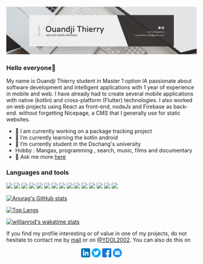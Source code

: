 ![Ouandji02](https://github.com/Ouandji02/Ouandji02/blob/main/banniere2.png)

### Hello everyone👋

My name is Ouandji Thierry student in Master 1 option IA passionate about software development and intelligent applications with 1 year of experience in mobile and web. I have already had to create several mobile applications with native (kotlin) and cross-platform (Flutter) technologies. I also worked on web projects using React as front-end, nodeJs and Firebase as back-end. without forgetting Nicepage, a CMS that I generally use for static websites.

- 🔭 I am currently working on a package tracking project 
- 🌱 I’m currently learning  the kotlin android
- 🤔 I’m currently student in the Dschang's university
- Hobby : Mangas, programming , search, music, films and documentary
- 💬 Ask me more [here](mailto:ouandjithierry00@gmail.com) 

### Languages ​​and tools

<p>
    <img height="50" src="https://cdn-icons-png.flaticon.com/512/5968/5968292.png?raw=true">
    <img height="50" src="https://cdn-icons-png.flaticon.com/512/888/888859.png?raw=true">
    <img height="50" src="https://cdn-icons-png.flaticon.com/512/1126/1126012.png?raw=true">
    <img height="50" src="https://cdn-icons-png.flaticon.com/512/5968/5968242.png?raw=true">
    <img height="50"
        src="https://as1.ftcdn.net/v2/jpg/04/75/01/94/1000_F_475019480_qhU59bJx1Eoiko8i8TpJhEyUNctHRqWm.jpg?raw=true"></a>
    <img height="50"
        src="https://uxwing.com/wp-content/themes/uxwing/download/brands-and-social-media/kotlin-programming-language-icon.svg?raw=true">
    <img height="50"
        src="https://uxwing.com/wp-content/themes/uxwing/download/brands-and-social-media/tailwind-css-icon.svg?raw=true">
    <img height="50"
        src="https://t3.ftcdn.net/jpg/03/52/67/82/240_F_352678266_NFcwIwhhY76mkQItT4lCxyxcCTP3LgvY.jpg?raw=true">
    <img height="50"
        src="https://uxwing.com/wp-content/themes/uxwing/download/brands-and-social-media/express-js-icon.svg?raw=true">
    <img height="50"
        src="https://uxwing.com/wp-content/themes/uxwing/download/brands-and-social-media/android-studio-icon.svg?raw=true">
    <img height="50"
        src="https://uxwing.com/wp-content/themes/uxwing/download/brands-and-social-media/git-icon.svg?raw=true">
    <img height="50"
        src="https://uxwing.com/wp-content/themes/uxwing/download/brands-and-social-media/visual-studio-code-icon.svg?raw=true">
    <img height="50"
        src="https://uxwing.com/wp-content/themes/uxwing/download/brands-and-social-media/google-firebase-icon.svg?raw=true">
    <img height="50"
        src="https://uxwing.com/wp-content/themes/uxwing/download/brands-and-social-media/figma-icon.svg?raw=true">
    <img height="50"
        src="https://uxwing.com/wp-content/themes/uxwing/download/brands-and-social-media/canva-icon.svg?raw=true">
</p>

[![Anurag's GitHub stats](https://github-readme-stats.vercel.app/api?username=ouandji02&show_icons=true&theme=merko#gh-dark-mode-only)](https://github.com/Ouandji02/github-readme-stats)

[![Top Langs](https://github-readme-stats.vercel.app/api/top-langs/?username=ouandji02&layout=compact&theme=merko#gh-dark-mode-only)](https://github.com/anuraghazra/github-readme-stats)

[![willianrod's wakatime stats](https://github-readme-stats.vercel.app/api/wakatime?username=ydol&theme=merko#gh-dark-mode-only)](https://github.com/anuraghazra/github-readme-stats)

If you find my profile interesting or of value in one of my projects, do not hesitate to contact me by [mail](mailto:ouandjithierry00@gmail.com) or on    [@YDOL2002](https://twitter.com/YDOL2002). You can also do this on

<p align="center">
    <a href="https://www.linkedin.com/in/thierry-ouandji-1b2274212/"><img height="24"
            src="https://github.com/Ouandji02/Ouandji02/blob/main/linkedin.png?raw=true"></a>
    <a href="https://twitter.com/YDOL2002"><img height="24"
            src="https://github.com/Ouandji02/Ouandji02/blob/main/twitter.png?raw=true"></a>
    <a href="https://www.facebook.com/thierry.ouandji.7"><img height="24"
            src="https://github.com/Ouandji02/Ouandji02/blob/main/facebook.png?raw=true"></a>
    <a href="mailto:ouandjithierry00@gmail.com"><img height="24"
            src="mail.png?raw=true"></a>
</p>

<!--
**Ouandji02/Ouandji02** is a ✨ _special_ ✨ repository because its `README.md` (this file) appears on your GitHub profile.

Here are some ideas to get you started:

- 🔭 I’m currently working on ...
- 🌱 I’m currently learning ...
- 👯 I’m looking to collaborate on ...
- 🤔 I’m looking for help with ...
- 💬 Ask me about ...
- 📫 How to reach me: ...
- 😄 Pronouns: ...
- ⚡ Fun fact: ...
-->
